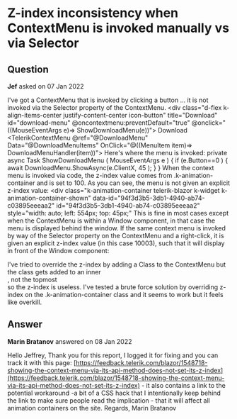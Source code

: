 # Z-index inconsistency when ContextMenu is invoked manually vs via Selector

## Question

**Jef** asked on 07 Jan 2022

I've got a ContextMenu that is invoked by clicking a button ... it is not invoked via the Selector property of the ContextMenu. <div class="d-flex k-align-items-center justify-content-center icon-button" title="Download" id="download-menu" @oncontextmenu:preventDefault="true" @onclick="((MouseEventArgs e)=> ShowDownloadMenu(e))"> <i class="fad fa-file-download"> </i> Download </div> <TelerikContextMenu @ref="@DownloadMenu" Data="@DownloadMenuItems" OnClick="@((MenuItem item)=> DownloadMenuHandler(item))"> </TelerikContextMenu> Here's where the menu is invoked: private async Task ShowDownloadMenu ( MouseEventArgs e ) { if (e.Button==0 )
{ await DownloadMenu.ShowAsync(e.ClientX, 45 );
}
} When the context menu is invoked via code, the z-index value comes from .k-animation-container and is set to 100. As you can see, the menu is not given an explicit z-index value: <div class="k-animation-container telerik-blazor k-widget k-animation-container-shown" data-id="94f3d3b5-3db1-4940-ab74-c03895eeeaa2" id="94f3d3b5-3db1-4940-ab74-c03895eeeaa2" style="width: auto; left: 554px; top: 45px;" This is fine in most cases except when the ContextMenu is within a Window component, in that case the menu is displayed behind the window. If the same context menu is invoked by way of the Selector property on the ContextMenu and a right-click, it is given an explicit z-index value (in this case 10003), such that it will display in front of the Window component: <div class="k-animation-container telerik-blazor k-widget k-animation-container-shown" data-id="e0cd095f-32f8-40a5-af0b-0e0ddc2a0f71" id="e0cd095f-32f8-40a5-af0b-0e0ddc2a0f71" style="width: auto; z-index: 10003; top: 81px; left: 556px;"> I've tried to override the z-index by adding a Class to the ContextMenu but the class gets added to an inner <div>, not the topmost <div> so the z-index is useless. I've tested a brute force solution by overriding z-index on the .k-animation-container class and it seems to work but it feels like overkill.

## Answer

**Marin Bratanov** answered on 08 Jan 2022

Hello Jeffrey, Thank you for this report, I logged it for fixing and you can track it with this page: [https://feedback.telerik.com/blazor/1548718-showing-the-context-menu-via-its-api-method-does-not-set-its-z-index](https://feedback.telerik.com/blazor/1548718-showing-the-context-menu-via-its-api-method-does-not-set-its-z-index) - it also contains a link to the potential workaround -a bit of a CSS hack that I intentionally keep behind the link to make sure people read the implication - that it will affect all animation containers on the site. Regards, Marin Bratanov
